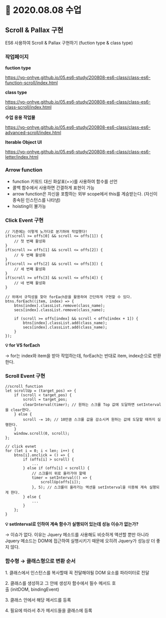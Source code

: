 # 📌 2020.08.08 수업

## Scroll & Pallax 구현

ES6 사용하여 Scroll & Pallax 구현하기 (fuction type & class type)

### 작업페이지

**fuction type**

https://yo-onhye.github.io/05.es6-study/200808-es6-class/class-es6-function-scroll/index.html

**class type**

https://yo-onhye.github.io/05.es6-study/200808-es6-class/class-es6-class-scroll/index.html

**수업 응용 작업물**

https://yo-onhye.github.io/05.es6-study/200808-es6-class/class-es6-advanced-scroll/index.html

**Iterable Object UI**

https://yo-onhye.github.io/05.es6-study/200808-es6-class/class-es6-letter/index.html

### Arrow function

- function 키워드 대신 화살표(=>)를 사용하여 함수를 선언
- 콜백 함수에서 사용하면 간결하게 표현이 가능
- arrow function은 자신을 포함하는 외부 scope에서 this를 계승받는다. (자신이 종속된 인스턴스를 나타냄)
- hoisting이 불가능

### Click Event 구현

```
// 기존에는 이렇게 노가다로 분기하여 작업햇다!
if(scroll >= offs[0] && scroll <= offs[1]) {
	// 첫 번째 활성화
}
if(scroll >= offs[1] && scroll <= offs[2]) {
	// 두 번째 활성화
}
if(scroll >= offs[2] && scroll <= offs[3]) {
	// 세 번째 활성화
}
if(scroll >= offs[3] && scroll <= offs[4]) {
	// 네 번째 활성화
}

// 위에서 규칙성을 찾아 forEach문을 활용하여 간단하게 구현할 수 있다.
btns.forEach((item, index) => {
	btns[index].classList.remove(class_name);
	secs[index].classList.remove(class_name);

	if (scroll >= offs[index] && scroll < offs[index + 1]) {
		btns[index].classList.add(class_name);
		secs[index].classList.add(class_name);
	}
});
```

**💡 for VS forEach**

→ for는 index와 item을 받아 작업하는데, forEach는 반대로 item, index순으로 반환한다.

### Scroll Event 구현

```
//scroll function
let scrollUp = (target_pos) => {
	if (scroll < target_pos) {
		scroll = target_pos;
		clearInterval(timer); // 원하는 스크롤 Top 값에 도달하면 setInterval을 clear한다.
	} else {
		scroll -= 10; // 10만큼 스크롤 값을 감소시켜 원하는 값에 도달할 때까지 실행한다.
	}
	window.scroll(0, scroll);
};

// click evnet
for (let i = 0; i < len; i++) {
	btns[i].onclick = () => {
		if (offs[i] > scroll) {
			...
		} else if (offs[i] < scroll) {
			// 스크롤이 위로 올라가야 할때
			timer = setInterval(() => {
				scrollUp(offs[i]);
			}, 5); // 스크롤이 올라가는 액션을 setInterval을 이용해 계속 실행되게 한다.
		} else {
			...
		}
	};
}
```

**💡 setInterval로 인하여 계속 함수가 실행되어 있는데 성능 이슈가 없는가?**

→ 이슈가 없다. 이유는 Jquery 메소드를 사용해도 비슷하게 액션할 뿐만 아니라 Jquery 메소드는 DOM에 접근하여 실행시키기 때문에 오히려 Jquery가 성능상 더 좋지 않다.

### 함수형 → 클래스형으로 변환 순서

1. 클래스에서 인스턴스를 복사할때 꼭 전달해야될 DOM 요소를 파라미터로 전달

2. 클래스를 생성하고 그 안에 생성자 함수에서 필수 메서드 호출 (initDOM, bindingEvent)

3. 클래스 안에서 해당 메서드를 등록

4. 필요에 따라서 추가 메서드들을 클래스에 등록
